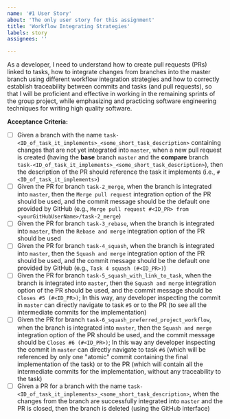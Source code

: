 ```yaml
---
name: '#1 User Story'
about: 'The only user story for this assignment'
title: 'Workflow Integrating Strategies'
labels: story
assignees: ''

---
```


As a developer, I need to understand how to create pull requests (PRs) linked to tasks, how to integrate changes from branches into the master branch using different workflow integration strategies and how to correctly establish traceability between commits and tasks (and pull requests), so that I will be proficient and effective in working in the remaining sprints of the group project, while emphasizing and practicing software engineering techniques for writing high quality software.

**Acceptance Criteria:**
- [ ] Given a branch with the name `task-<ID_of_task_it_implements>_<some_short_task_description>` containing changes that are not yet integrated into `master`, when a new pull request is created (having the **base** branch `master` and the **compare** branch `task-<ID_of_task_it_implements>_<some_short_task_description>`), then the description of the PR should reference the task it implements (i.e., `#<ID_of_task_it_implements>`)
- [ ] Given the PR for branch `task-2_merge`, when the branch is integrated into `master`, then the `Merge pull request` integration option of the PR should be used, and the commit message should be the default one provided by GitHub (e.g., `Merge pull request #<ID_PR> from <yourGitHubUserName>/task-2_merge`)
- [ ] Given the PR for branch `task-3_rebase`, when the branch is integrated into `master`, then the `Rebase and merge` integration option of the PR should be used
- [ ] Given the PR for branch `task-4_squash`, when the branch is integrated into `master`, then the `Squash and merge` integration option of the PR should be used, and the commit message should be the default one provided by GitHub (e.g., `Task 4 squash (#<ID_PR>)`)
- [ ] Given the PR for branch `task-5_squash_with_link_to_task`, when the branch is integrated into `master`, then the `Squash and merge` integration option of the PR should be used, and the commit message should be `Closes #5 (#<ID_PR>)`; In this way, any developer inspecting the commit in `master` can directly navigate to task `#5` or to the PR (to see all the intermediate commits for the implementation)
- [ ] Given the PR for branch `task-6_squash_preferred_project_workflow`, when the branch is integrated into `master`, then the `Squash and merge` integration option of the PR should be used, and the commit message should be `Closes #6 (#<ID_PR>)`; In this way any developer inspecting the commit in `master` can directly navigate to task `#6` (which will be referenced by only one "atomic" commit containing the final implementation of the task) or to the PR (which will contain all the intermediate commits for the implementation, without any traceability to the task)
- [ ] Given a PR for a branch with the name `task-<ID_of_task_it_implements>_<some_short_task_description>`, when the changes from the branch are successfully integrated into `master` and the PR is closed, then the branch is deleted (using the GitHub interface)
